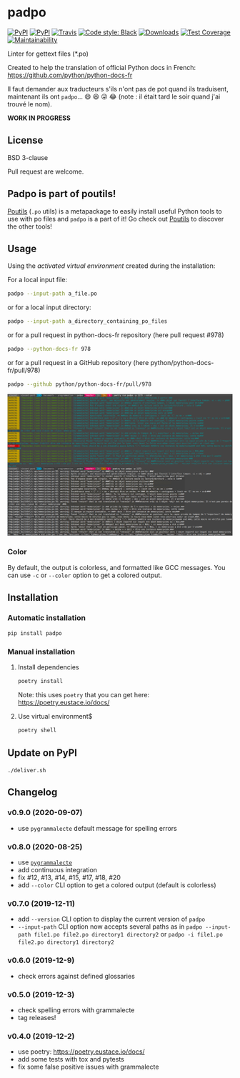 # padpo

[![PyPI](https://img.shields.io/pypi/v/padpo.svg)](https://pypi.python.org/pypi/padpo)
[![PyPI](https://img.shields.io/pypi/l/padpo.svg)](https://github.com/vpoulailleau/padpo/blob/master/LICENSE)
[![Travis](https://api.travis-ci.com/vpoulailleau/padpo.svg?branch=master)](https://travis-ci.com/vpoulailleau/padpo)
[![Code style: Black](https://img.shields.io/badge/code%20style-black-000000.svg)](https://github.com/ambv/black)
[![Downloads](https://pepy.tech/badge/padpo)](https://pepy.tech/project/padpo)
[![Test Coverage](https://api.codeclimate.com/v1/badges/ab4759d5dc9cc7ea915e/test_coverage)](https://codeclimate.com/github/vpoulailleau/padpo/test_coverage)
[![Maintainability](https://api.codeclimate.com/v1/badges/ab4759d5dc9cc7ea915e/maintainability)](https://codeclimate.com/github/vpoulailleau/padpo/maintainability)

Linter for gettext files (*.po)

Created to help the translation of official Python docs in French: https://github.com/python/python-docs-fr

Il faut demander aux traducteurs s'ils n'ont pas de pot quand ils traduisent, maintenant ils ont `padpo`…
:smile: :laughing: :stuck_out_tongue_winking_eye: :joy: (note : il était tard le soir quand j'ai trouvé le nom).

**WORK IN PROGRESS**

## License

BSD 3-clause

Pull request are welcome.

## Padpo is part of poutils!

[Poutils](https://pypi.org/project/poutils) (`.po` utils) is a metapackage to easily install useful Python tools to use with po files
and `padpo` is a part of it! Go check out [Poutils](https://pypi.org/project/poutils) to discover the other tools!


## Usage

Using the *activated virtual environment* created during the installation:

For a local input file:

```bash
padpo --input-path a_file.po
```

or for a local input directory:

```bash
padpo --input-path a_directory_containing_po_files
```

or for a pull request in python-docs-fr repository (here pull request #978)

```bash
padpo --python-docs-fr 978
```

or for a pull request in a GitHub repository (here python/python-docs-fr/pull/978)

```bash
padpo --github python/python-docs-fr/pull/978
```

![Screenshot](screenshot.png)

### Color

By default, the output is colorless, and formatted like GCC messages. You can use `-c`
or `--color` option to get a colored output.

## Installation

### Automatic installation

```bash
pip install padpo
```

### Manual installation

1. Install dependencies

   ```bash
   poetry install
   ```

   Note: this uses `poetry` that you can get here: https://poetry.eustace.io/docs/

2. Use virtual environment$

   ```bash
   poetry shell
   ```

## Update on PyPI

`./deliver.sh`

## Changelog

### v0.9.0 (2020-09-07)

* use `pygrammalecte` default message for spelling errors

### v0.8.0 (2020-08-25)

* use [`pygrammalecte`](https://github.com/vpoulailleau/pygrammalecte)
* add continuous integration
* fix #12, #13, #14, #15, #17, #18, #20
* add `--color` CLI option to get a colored output (default is colorless)

### v0.7.0 (2019-12-11)

* add `--version` CLI option to display the current version of `padpo`
* `--input-path` CLI option now accepts several paths as in
  `padpo --input-path file1.po file2.po directory1 directory2` or
  `padpo -i file1.po file2.po directory1 directory2`

### v0.6.0 (2019-12-9)

* check errors against defined glossaries

### v0.5.0 (2019-12-3)

* check spelling errors with grammalecte
* tag releases!

### v0.4.0 (2019-12-2)

* use poetry: https://poetry.eustace.io/docs/
* add some tests with tox and pytests
* fix some false positive issues with grammalecte
